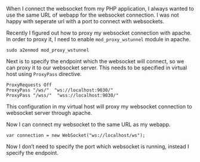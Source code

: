 When I connect the websocket from my PHP application, I always wanted to use the same URL of webapp for the websocket connection. I was not happy with seperate url with a port to connect with websockets.

Recently I figured out how to proxy my websocket connection with apache. In order to proxy it, I need to enable `mod_proxy_wstunnel` module in apache.

    sudo a2enmod mod_proxy_wstunnel

Next is to specify the endpoint which the websocket will connect, so we can proxy it to our websocket server. This needs to be specified in virtual host using `ProxyPass` directive.

    ProxyRequests Off
    ProxyPass "/ws/"  "ws://localhost:9030/"
    ProxyPass "/wss/"  "wss://localhost:9030/"

This configuration in my virtual host will proxy my websocket connection to websocket server through apache.

Now I can connect my websocket to the same URL as my webapp.

    var connection = new WebSocket("ws://localhost/ws");

Now I don’t need to specify the port which websocket is running, instead I specify the endpoint.
